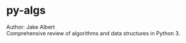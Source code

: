 # py-algs  
Author: Jake Albert  
Comprehensive review of algorithms and data structures in Python 3.
